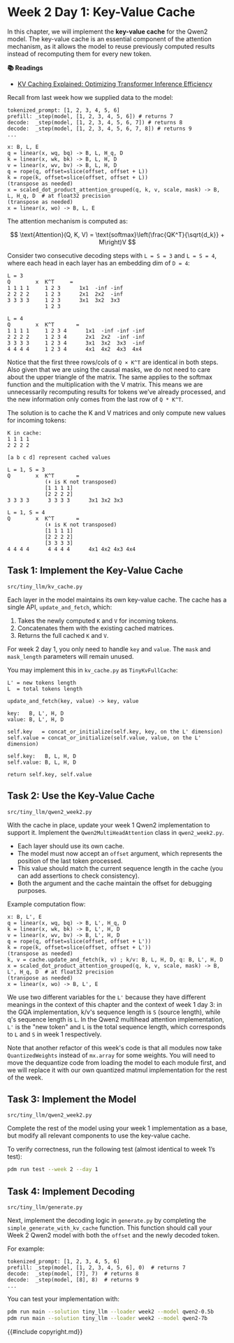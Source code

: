 # Week 2 Day 1: Key-Value Cache

In this chapter, we will implement the **key-value cache** for the Qwen2 model. The key-value cache is an essential component of the attention mechanism, as it allows the model to reuse previously computed results instead of recomputing them for every new token.

**📚 Readings**

- [KV Caching Explained: Optimizing Transformer Inference Efficiency](https://huggingface.co/blog/not-lain/kv-caching)

Recall from last week how we supplied data to the model:

```plain
tokenized_prompt: [1, 2, 3, 4, 5, 6]
prefill: _step(model, [1, 2, 3, 4, 5, 6]) # returns 7
decode:  _step(model, [1, 2, 3, 4, 5, 6, 7]) # returns 8
decode:  _step(model, [1, 2, 3, 4, 5, 6, 7, 8]) # returns 9
...
```

```plain
x: B, L, E
q = linear(x, wq, bq) -> B, L, H_q, D
k = linear(x, wk, bk) -> B, L, H, D
v = linear(x, wv, bv) -> B, L, H, D
q = rope(q, offset=slice(offset, offset + L))
k = rope(k, offset=slice(offset, offset + L))
(transpose as needed)
x = scaled_dot_product_attention_grouped(q, k, v, scale, mask) -> B, L, H_q, D  # at float32 precision
(transpose as needed)
x = linear(x, wo) -> B, L, E
```

The attention mechanism is computed as:

$$
  \text{Attention}(Q, K, V) = \text{softmax}\left(\frac{QK^T}{\sqrt{d_k}} + M\right)V
$$


Consider two consecutive decoding steps with `L = S = 3` and `L = S = 4`, where each head in each layer has an embedding dim of `D = 4`:

```
L = 3
Q        x  K^T     =         
1 1 1 1     1 2 3      1x1  -inf -inf
2 2 2 2     1 2 3      2x1  2x2  -inf
3 3 3 3     1 2 3      3x1  3x2  3x3
            1 2 3

L = 4
Q        x  K^T       =
1 1 1 1     1 2 3 4      1x1  -inf -inf -inf
2 2 2 2     1 2 3 4      2x1  2x2  -inf -inf
3 3 3 3     1 2 3 4      3x1  3x2  3x3  -inf
4 4 4 4     1 2 3 4      4x1  4x2  4x3  4x4
```

Notice that the first three rows/cols of `Q × K^T` are identical in both steps. Also given that we are using the causal masks, we do not need to care about the upper triangle of the matrix. The same applies to the softmax function and the multiplication with the V matrix. This means we are unnecessarily recomputing results for tokens we’ve already processed, and the new information only comes from the last row of `Q * K^T`.

The solution is to cache the K and V matrices and only compute new values for incoming tokens:

```
K in cache:
1 1 1 1
2 2 2 2

[a b c d] represent cached values

L = 1, S = 3
Q        x  K^T       =         
            (⬇️ is K not transposed)
            [1 1 1 1]      
            [2 2 2 2]      
3 3 3 3      3 3 3 3      3x1 3x2 3x3

L = 1, S = 4
Q        x  K^T       = 
            (⬇️ is K not transposed)
            [1 1 1 1]      
            [2 2 2 2]      
            [3 3 3 3]
4 4 4 4      4 4 4 4      4x1 4x2 4x3 4x4
```

## Task 1: Implement the Key-Value Cache

```
src/tiny_llm/kv_cache.py
```

Each layer in the model maintains its own key-value cache. The cache has a single API, `update_and_fetch`, which:

1. Takes the newly computed `K` and `V` for incoming tokens.
2. Concatenates them with the existing cached matrices.
3. Returns the full cached `K` and `V`.

For week 2 day 1, you only need to handle `key` and `value`. The `mask` and `mask_length` parameters will remain unused.

You may implement this in `kv_cache.py` as `TinyKvFullCache`:

```plain
L' = new tokens length
L  = total tokens length

update_and_fetch(key, value) -> key, value

key:   B, L', H, D
value: B, L', H, D

self.key   = concat_or_initialize(self.key, key, on the L' dimension)
self.value = concat_or_initialize(self.value, value, on the L' dimension)

self.key:   B, L, H, D
self.value: B, L, H, D

return self.key, self.value
```

## Task 2: Use the Key-Value Cache

```
src/tiny_llm/qwen2_week2.py
```

With the cache in place, update your week 1 Qwen2 implementation to support it. Implement the `Qwen2MultiHeadAttention` class in `qwen2_week2.py`.

* Each layer should use its own cache.
* The model must now accept an `offset` argument, which represents the position of the last token processed.
* This value should match the current sequence length in the cache (you can add assertions to check consistency).
* Both the argument and the cache maintain the offset for debugging purposes.

Example computation flow:

```plain
x: B, L', E
q = linear(x, wq, bq) -> B, L', H_q, D
k = linear(x, wk, bk) -> B, L', H, D
v = linear(x, wv, bv) -> B, L', H, D
q = rope(q, offset=slice(offset, offset + L'))
k = rope(k, offset=slice(offset, offset + L'))
(transpose as needed)
k, v = cache.update_and_fetch(k, v) ; k/v: B, L, H, D, q: B, L', H, D
x = scaled_dot_product_attention_grouped(q, k, v, scale, mask) -> B, L', H_q, D  # at float32 precision
(transpose as needed)
x = linear(x, wo) -> B, L', E
```

We use two different variables for the `L'` because they have different meanings in the context of this chapter
and the context of week 1 day 3: in the GQA implementation, k/v's sequence length is `S` (source length), while
q's sequence length is `L`. In the Qwen2 multihead attention implementation, `L'` is the "new token" and `L` is
the total sequence length, which corresponds to `L` and `S` in week 1 respectively.

Note that another refactor of this week's code is that all modules now take `QuantizedWeights` instead of `mx.array`
for some weights. You will need to move the dequantize code from loading the model to each module first, and we
will replace it with our own quantized matmul implementation for the rest of the week.

## Task 3: Implement the Model

```
src/tiny_llm/qwen2_week2.py
```

Complete the rest of the model using your week 1 implementation as a base, but modify all relevant components to use the key-value cache.

To verify correctness, run the following test (almost identical to week 1’s test):

```bash
pdm run test --week 2 --day 1
```

## Task 4: Implement Decoding

```
src/tiny_llm/generate.py
```

Next, implement the decoding logic in `generate.py` by completing the `simple_generate_with_kv_cache` function. This function should call your Week 2 Qwen2 model with both the `offset` and the newly decoded token.

For example:

```plain
tokenized_prompt: [1, 2, 3, 4, 5, 6]
prefill: _step(model, [1, 2, 3, 4, 5, 6], 0)  # returns 7
decode:  _step(model, [7], 7)  # returns 8
decode:  _step(model, [8], 8)  # returns 9
...
```

You can test your implementation with:

```bash
pdm run main --solution tiny_llm --loader week2 --model qwen2-0.5b
pdm run main --solution tiny_llm --loader week2 --model qwen2-7b
```

{{#include copyright.md}}

